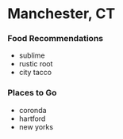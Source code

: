 # Manchester, CT

### Food Recommendations
- sublime
- rustic root
- city tacco
### Places to Go
- coronda
- hartford
- new yorks